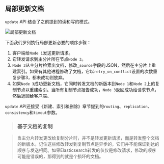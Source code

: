 ## 局部更新文档

`update` API 结合了之前提到的读和写的模式。

![局部更新文档](https://raw.githubusercontent.com/looly/elasticsearch-definitive-guide-cn/master/images/elas_0404.png)

下面我们罗列执行局部更新必要的顺序步骤：

1. 客户端给`Node 1`发送更新请求。
2. 它转发请求到主分片所在节点`Node 3`。
3. `Node 3`从主分片检索出文档，修改`_source`字段的JSON，然后在主分片上重建索引。如果有其他进程修改了文档，它以`retry_on_conflict`设置的次数重复步骤3，都未成功则放弃。
4. 如果`Node 3`成功更新文档，它同时转发文档的新版本到`Node 1`和`Node 2`上的复制节点以重建索引。当所有复制节点报告成功，`Node 3`返回成功给请求节点，然后返回给客户端。

`update` API还接受《新建、索引和删除》章节提到的`routing`、`replication`、`consistency`和`timout`参数。

> ### 基于文档的复制

> 当主分片转发更改给复制分片时，并不是转发更新请求，而是转发整个文档的新版本。记住这些修改转发到复制节点是异步的，它们并不能保证到达的顺序与发送相同。如果Elasticsearch转发的仅仅是修改请求，修改的顺序可能是错误的，那得到的就是个损坏的文档。
